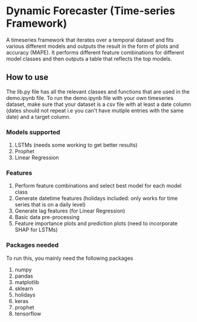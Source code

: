 # Dynamic Forecaster (Time-series Framework)
A timeseries framework that iterates over a temporal dataset and fits various different models and outputs the result in the form of plots and accuracy (MAPE). It performs different feature combinations for different model classes and then outputs a table that reflects the top models.


## How to use

The lib.py file has all the relevant classes and functions that are used in the demo.ipynb file. To run the demo.ipynb file with your own timeseries dataset, make sure that your dataset is a csv file with at least a date column (dates should not repeat i.e you can't have mutiple entries with the same date) and a target column. 


### Models supported
1. LSTMs (needs some working to get better results)
2. Prophet
3. Linear Regression

### Features
1. Perform feature combinations and select best model for each model class
2. Generate datetime features (holidays included: only works for time series that is on a daily level)
3. Generate lag features (for Linear Regression)
4. Basic data pre-processing
5. Feature importance plots and prediction plots (need to incorporate SHAP for LSTMs)

### Packages needed
To run this, you mainly need the following packages
1. numpy
2. pandas
3. matplotlib
4. sklearn
5. holidays
6. keras
7. prophet
8. tensorflow
